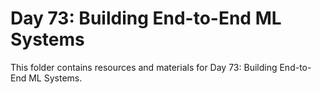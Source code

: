 # Day 73: Building End-to-End ML Systems

This folder contains resources and materials for Day 73: Building End-to-End ML Systems.
